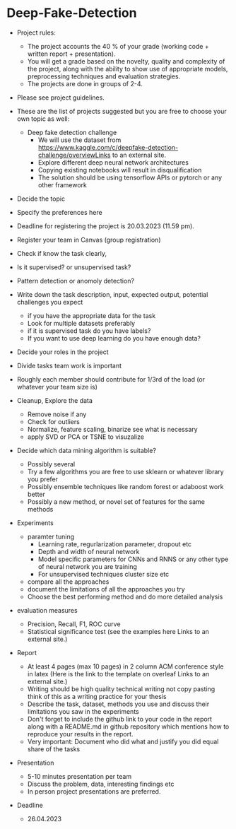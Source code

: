 # Deep-Fake-Detection
- Project rules:
  - The project accounts the 40 % of your grade  (working code + written report + presentation).
  - You will get a grade based on the novelty, quality and complexity of the project, along with the ability to show use of appropriate models, preprocessing techniques and evaluation strategies.
  - The projects are done in groups of 2-4.

- Please see project guidelines.

- These are the list of projects suggested but you are free to choose your own topic as well:
  - Deep fake detection challenge
    - We will use the dataset from https://www.kaggle.com/c/deepfake-detection-challenge/overviewLinks to an external site.
    - Explore different deep neural network architectures
    - Copying existing notebooks will result in disqualification
    - The solution should be using tensorflow APIs or pytorch or any other framework


- Decide the topic
- Specify the preferences here
- Deadline for registering the project is 20.03.2023 (11.59 pm).
- Register your team in Canvas (group registration)
- Check if know the task clearly,
- Is it supervised? or unsupervised task?
- Pattern detection or anomoly detection?
- Write down the task description, input, expected output, potential challenges you expect
  - if you have the appropriate data for the task
  - Look for multiple datasets preferably
  - if it is supervised task do you have labels?
  - If you want to use deep learning do you have enough data?
- Decide your roles in the project
- Divide tasks team work is important
- Roughly each member should contribute for 1/3rd of the load (or whatever your team size is)
- Cleanup, Explore the data
  - Remove noise if any
  - Check for outliers
  - Normalize, feature scaling, binarize see what is necessary
  - apply SVD or PCA or TSNE to visuzalize
- Decide which data mining algorithm is suitable?
  - Possibly several
  - Try a few algorithms you are free to use sklearn or whatever library you prefer
  - Possibly ensemble techniques like random forest or adaboost work better
  - Possibly a new method, or novel set of features for the same methods
- Experiments
  - paramter tuning
    - Learning rate, regurlarization parameter, dropout etc
    - Depth and width of neural network
    - Model specific parameters for CNNs and RNNS or any other type of neural network you are training
    - For unsupervised techniques cluster size etc
  - compare all the approaches
  - document the limitations of all the approaches you try
  - Choose the best performing method and do more detailed analysis
- evaluation measures
  - Precision, Recall, F1, ROC curve
  - Statistical significance test (see the examples here Links to an external site.)
- Report
  - At least 4 pages (max 10 pages) in 2 column ACM conference style in latex (Here is the link to the template on overleaf Links to an external site.)
  - Writing should be high quality technical writing not copy pasting think of this as a writing practice for your thesis
  - Describe the task, dataset, methods you use and discuss their limitations you saw in the experiments
  - Don't forget to include the github link to your code in the report along with a README.md in github repository which mentions how to reproduce your results in the report.
  - Very important: Document who did what and justify you did equal share of the tasks
- Presentation
  - 5-10 minutes presentation per team
  - Discuss the problem, data, interesting findings etc
  - In person project presentations are preferred. 
- Deadline
  - 26.04.2023
